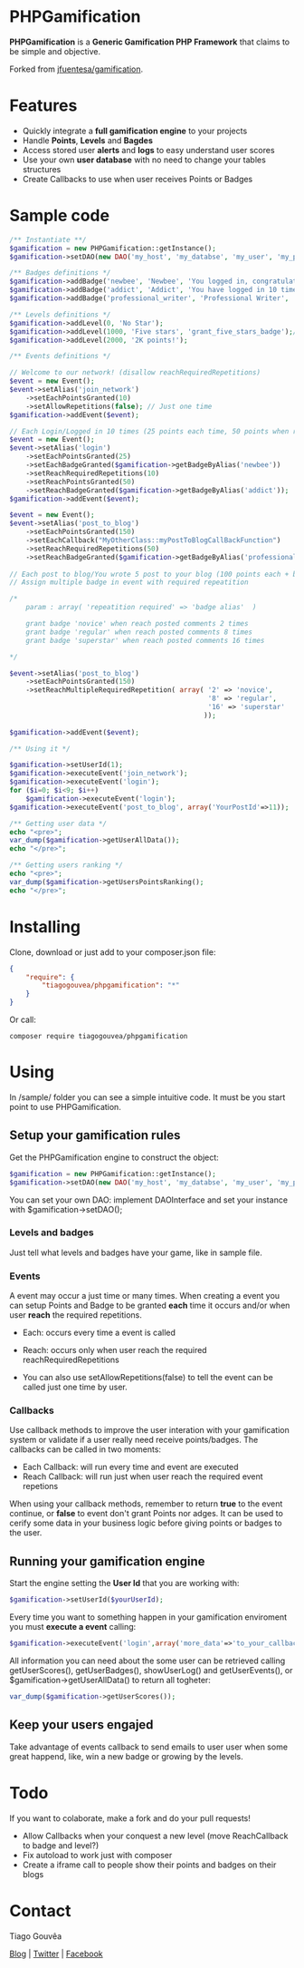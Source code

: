 PHPGamification
===============

**PHPGamification** is a **Generic Gamification PHP Framework** that claims to be simple and objective.

Forked from [jfuentesa/gamification](https://github.com/jfuentesa/gengamification).

# Features

* Quickly integrate a **full gamification engine** to your projects
* Handle **Points**, **Levels** and **Bagdes**
* Access stored user **alerts** and **logs** to easy understand user scores
* Use your own **user database** with no need to change your tables structures
* Create Callbacks to use when user receives Points or Badges

# Sample code

```php
/** Instantiate **/
$gamification = new PHPGamification::getInstance();
$gamification->setDAO(new DAO('my_host', 'my_databse', 'my_user', 'my_pass'));

/** Badges definitions */
$gamification->addBadge('newbee', 'Newbee', 'You logged in, congratulations!');
$gamification->addBadge('addict', 'Addict', 'You have logged in 10 times');
$gamification->addBadge('professional_writer', 'Professional Writer', 'You must write a book! 50 posts!!');

/** Levels definitions */
$gamification->addLevel(0, 'No Star');
$gamification->addLevel(1000, 'Five stars', 'grant_five_stars_badge');// Execute event: grant_five_stars_badge
$gamification->addLevel(2000, '2K points!');

/** Events definitions */

// Welcome to our network! (disallow reachRequiredRepetitions)
$event = new Event();
$event->setAlias('join_network')
    ->setEachPointsGranted(10)
    ->setAllowRepetitions(false); // Just one time
$gamification->addEvent($event);

// Each Login/Logged in 10 times (25 points each time, 50 points when reach 10 times)
$event = new Event();
$event->setAlias('login')
    ->setEachPointsGranted(25)
    ->setEachBadgeGranted($gamification->getBadgeByAlias('newbee'))
    ->setReachRequiredRepetitions(10)
    ->setReachPointsGranted(50)
    ->setReachBadgeGranted($gamification->getBadgeByAlias('addict'));
$gamification->addEvent($event);

$event = new Event();
$event->setAlias('post_to_blog')
    ->setEachPointsGranted(150)
    ->setEachCallback("MyOtherClass::myPostToBlogCallBackFunction")
    ->setReachRequiredRepetitions(50)
    ->setReachBadgeGranted($gamification->getBadgeByAlias('professional_writer'));
    
// Each post to blog/You wrote 5 post to your blog (100 points each + badge, 1000 points reach)
// Assign multiple badge in event with required repeatition 

/*
    param : array( 'repeatition required' => 'badge alias'  )

    grant badge 'novice' when reach posted comments 2 times
    grant badge 'regular' when reach posted comments 8 times
    grant badge 'superstar' when reach posted comments 16 times

*/

$event->setAlias('post_to_blog')
    ->setEachPointsGranted(150)
    ->setReachMultipleRequiredRepetition( array( '2' => 'novice',
                                                 '8' => 'regular',
                                                 '16' => 'superstar'
                                                ));
                                                
$gamification->addEvent($event);

/** Using it */

$gamification->setUserId(1);
$gamification->executeEvent('join_network');
$gamification->executeEvent('login');
for ($i=0; $i<9; $i++)
    $gamification->executeEvent('login');
$gamification->executeEvent('post_to_blog', array('YourPostId'=>11));

/** Getting user data */
echo "<pre>";
var_dump($gamification->getUserAllData());
echo "</pre>";

/** Getting users ranking */
echo "<pre>";
var_dump($gamification->getUsersPointsRanking();
echo "</pre>";
```


# Installing

Clone, download or just add to your composer.json file:
```json
{
    "require": {
        "tiagogouvea/phpgamification": "*"
    }
}
```

Or call:

```shell
composer require tiagogouvea/phpgamification
```

# Using

In /sample/ folder you can see a simple intuitive code. It must be you start point to use PHPGamification.

## Setup your gamification rules

Get the PHPGamification engine to construct the object:

```php
$gamification = new PHPGamification::getInstance();
$gamification->setDAO(new DAO('my_host', 'my_databse', 'my_user', 'my_pass'));
```

You can set your own DAO: implement DAOInterface and set your instance with $gamification->setDAO();

### Levels and badges

Just tell what levels and badges have your game, like in sample file.

### Events

A event may occur a just time or many times. When creating a event you can setup Points and Badge to be granted **each** time it occurs and/or when user **reach** the required repetitions.

* Each: occurs every time a event is called
* Reach: occurs only when user reach the required reachRequiredRepetitions

* You can also use setAllowRepetitions(false) to tell the event can be called just one time by user.

### Callbacks

Use callback methods to improve the user interation with your gamification system or validate if a user really need receive points/badges. The callbacks can be called in two moments:

* Each Callback: will run every time and event are executed
* Reach Callback: will run just when user reach the required event repetions

When using your callback methods, remember to return **true** to the event continue, or **false** to event don't grant Points nor adges.
It can be used to cerify some data in your business logic before giving points or badges to the user.

## Running your gamification engine

Start the engine setting the **User Id** that you are working with:

```php
$gamification->setUserId($yourUserId);
```

Every time you want to something happen in your gamification enviroment you must **execute a event** calling:

```php
$gamification->executeEvent('login',array('more_data'=>'to_your_callback'));
```

All information you can need about the some user can be retrieved calling getUserScores(), getUserBadges(), showUserLog() and getUserEvents(), or $gamification->getUserAllData() to return all togheter:

```php
var_dump($gamification->getUserScores());
```

## Keep your users engajed

Take advantage of events callback to send emails to user user when some great happend, like, win a new badge or growing by the levels.

# Todo

If you want to colaborate, make a fork and do your pull requests!

* Allow Callbacks when your conquest a new level (move ReachCallback to badge and level?)
* Fix autoload to work just with composer
* Create a iframe call to people show their points and badges on their blogs

# Contact

Tiago Gouvêa

[Blog](http://www.tiagogouvea.com.br) | [Twitter](https://twitter.com/TiagoGouvea) | [Facebook](https://www.facebook.com/tiagogouvea)
